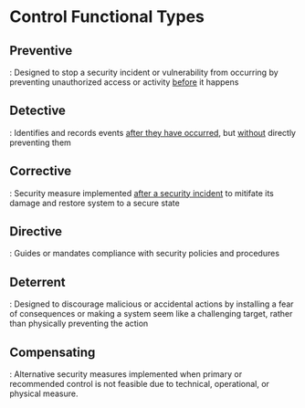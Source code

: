 # Control Functional Types

## Preventive
 : Designed to stop a security incident or vulnerability from occurring by preventing unauthorized access or activity <ins>before</ins> it happens


## Detective
 : Identifies and records events <u>after they have occurred</u>, but <u>without</u> directly preventing them


## Corrective
 : Security measure implemented <u>after a security incident</u> to mitifate its damage and restore system to a secure state


## Directive
 : Guides or mandates compliance with security policies and procedures


## Deterrent
 : Designed to discourage malicious or accidental actions by installing a fear of consequences or making a system seem like a challenging target, rather than physically preventing the action


## Compensating
 : Alternative security measures implemented when primary or recommended control is not feasible due to technical, operational, or physical measure.